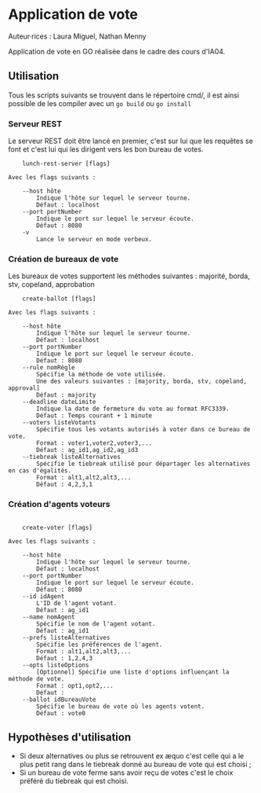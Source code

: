 # Application de vote

Auteur·rices : Laura Miguel, Nathan Menny

Application de vote en GO réalisée dans le cadre des cours d'IA04.

## Utilisation

Tous les scripts suivants se trouvent dans le répertoire cmd/, il est ainsi possible de les compiler avec un `go build` ou `go install`

### Serveur REST

Le serveur REST doit être lancé en premier, c'est sur lui que les requêtes se font et c'est lui qui les dirigent vers les bon bureau de votes.

```
	lunch-rest-server [flags]

Avec les flags suivants : 

	--host hôte
		Indique l'hôte sur lequel le serveur tourne.
		Défaut : localhost
	--port portNumber
		Indique le port sur lequel le serveur écoute.
		Défaut : 8080
	-v
		Lance le serveur en mode verbeux.
```

### Création de bureaux de vote

Les bureaux de votes supportent les méthodes suivantes : majorité, borda, stv, copeland, approbation

```
	create-ballot [flags]

Avec les flags suivants : 

	--host hôte
		Indique l'hôte sur lequel le serveur tourne.
		Défaut : localhost
	--port portNumber
		Indique le port sur lequel le serveur écoute.
		Défaut : 8080
	--rule nomRègle
		Spécifie la méthode de vote utilisée.
		Une des valeurs suivantes : [majority, borda, stv, copeland, approval]
		Défaut : majority
	--deadline dateLimite
		Indique la date de fermeture du vote au format RFC3339.
		Défaut : Temps courant + 1 minute
	--voters listeVotants
		Spécifie tous les votants autorisés à voter dans ce bureau de vote.
		Format : voter1,voter2,voter3,...
		Défaut : ag_id1,ag_id2,ag_id3
	--tiebreak listeAlternatives
		Spécifie le tiebreak utilisé pour départager les alternatives en cas d'égalités.
		Format : alt1,alt2,alt3,...
		Défaut : 4,2,3,1
```

### Création d'agents voteurs

```

	create-voter [flags]

Avec les flags suivants : 

	--host hôte
		Indique l'hôte sur lequel le serveur tourne.
		Défaut : localhost
	--port portNumber
		Indique le port sur lequel le serveur écoute.
		Défaut : 8080
	--id idAgent
		L'ID de l'agent votant.
		Défaut : ag_id1
	--name nomAgent
		Spécifie le nom de l'agent votant.
		Défaut : ag_id1
	--prefs listeAlternatives
		Spécifie les préférences de l'agent.
		Format : alt1,alt2,alt3,...
		Défaut : 1,2,4,3
	--opts listeOptions
		[Optionnel] Spécifie une liste d'options influençant la méthode de vote.
		Format : opt1,opt2,...
		Défaut :
	--ballot idBureauVote
		Spécifie le bureau de vote où les agents votent.
		Défaut : vote0
```

## Hypothèses d'utilisation

- Si deux alternatives ou plus se retrouvent ex æquo c'est celle qui a le plus petit rang dans le tiebreak donné au bureau de vote qui est choisi ;
- Si un bureau de vote ferme sans avoir reçu de votes c'est le choix préféré du tiebreak qui est choisi.